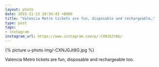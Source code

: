 ```yaml
---
layout: photo
date: 2015-11-13 19:34:43 +0000
title: "Valencia Metro tickets are fun, disposable and rechargeable…"
type: post
tags:
- instagram
instagram_url: https://www.instagram.com/p/-CXNJGJt8G/
---
```


{% picture u-photo img/-CXNJGJt8G.jpg %}

Valencia Metro tickets are fun, disposable and rechargeable too.
